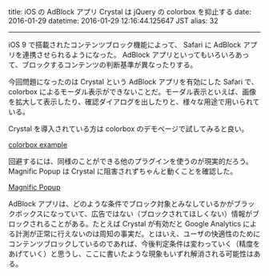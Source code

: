 title: iOS の AdBlock アプリ Crystal は jQuery の colorbox を抑止する
date: 2016-01-29
datetime: 2016-01-29 12:16:44.125647 JST
alias: 32

---
iOS 9 で搭載されたコンテンツブロック機能によって、 Safari に AdBlock アプリを連携させられるようになった。 AdBlock アプリといってもいろいろあって、ブロックするコンテンツの判断基準が異なったりする。



今回問題になったのは Crystal という AdBlock アプリを有効にした Safari で、 colorbox によるモーダル表示ができないことだ。モーダル表示といえば、画像を拡大して表示したり、確認ダイアログを出したりと、様々な用途で用いられている。



Crystal を導入されている方は colorbox のデモページで試してみると良い。



[colorbox example](http://www.jacklmoore.com/colorbox/example1/)



回避するには、同様のことができる他のプラグインを使うのが現実的だろう。 Magnific Popup は Crystal に阻害されずちゃんと動くことを確認した。



[Magnific Popup](http://dimsemenov.com/plugins/magnific-popup/)



AdBlock アプリは、どのような条件でブロック対象とみなしているかがブラックボックスになっていて、広告ではない（ブロックされてほしくない）情報がブロックされることがある。たとえば Crystal が有効だと Google Analytics による計測が正常に行えないのは周知の事実だ。とはいえ、ユーザの快適性のためにコンテンツブロックしているのであれば、今後判定条件は変わっていく（精度をあげていく）と思うし、ここに書いたような現象もいずれ解消される可能性はある。



